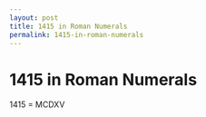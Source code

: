 ```yaml
---
layout: post
title: 1415 in Roman Numerals
permalink: 1415-in-roman-numerals
---
```


# 1415 in Roman Numerals

1415 = MCDXV
